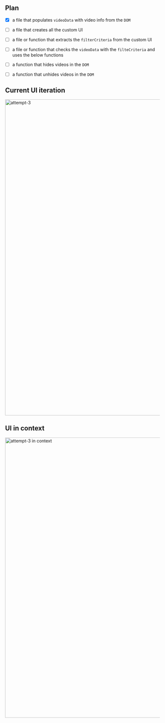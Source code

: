## Plan
- [x] a file that populates `videoData` with video info from the `DOM`

- [ ] a file that creates all the custom UI

- [ ] a file or function that extracts the `filterCriteria` from the custom UI

- [ ] a file or function that checks the `videoData` with the `filteCriteria` and uses the below functions
- [ ] a function that hides videos in the `DOM`
- [ ] a function that unhides videos in the `DOM`

## Current UI iteration
<img width="3399" height="1029" alt="attempt-3" src="https://github.com/user-attachments/assets/a460d617-867b-4319-8e45-5c6a78f7590c" />

## UI in context
<img width="3319" height="912" alt="attempt-3 in context" src="https://github.com/user-attachments/assets/6a9e8250-99ee-4d3c-b64c-b905295dcdbb" />
